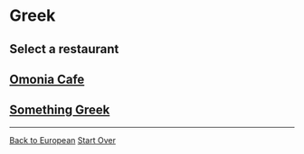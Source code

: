 # Greek

## Select a restaurant


## [Omonia Cafe](https://omoniacafe.com/profile/)
## [Something Greek](https://www.somethingreekonline.com/menu.html)
---
 [Back to European](european.md)
 [Start Over](../home.md)

